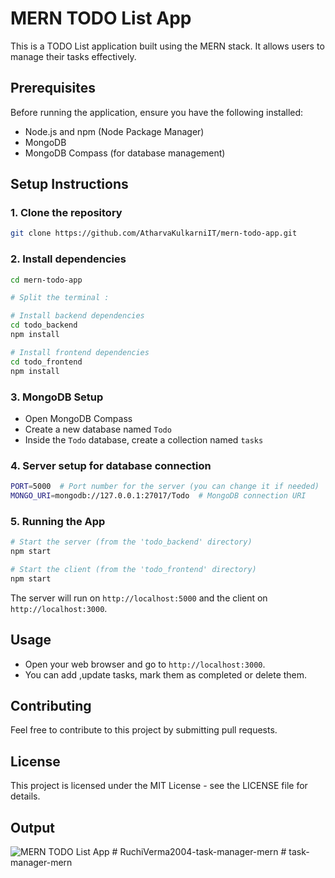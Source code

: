 # MERN TODO List App

This is a TODO List application built using the MERN stack. It allows users to manage their tasks effectively.

## Prerequisites

Before running the application, ensure you have the following installed:
- Node.js and npm (Node Package Manager)
- MongoDB
- MongoDB Compass (for database management)

## Setup Instructions

### 1. Clone the repository

```bash
git clone https://github.com/AtharvaKulkarniIT/mern-todo-app.git
```

### 2. Install dependencies

```bash
cd mern-todo-app

# Split the terminal :

# Install backend dependencies
cd todo_backend
npm install

# Install frontend dependencies
cd todo_frontend
npm install
```

### 3. MongoDB Setup

- Open MongoDB Compass
- Create a new database named `Todo`
- Inside the `Todo` database, create a collection named `tasks`

### 4. Server setup for database connection

```bash
PORT=5000  # Port number for the server (you can change it if needed)
MONGO_URI=mongodb://127.0.0.1:27017/Todo  # MongoDB connection URI
```

### 5. Running the App

```bash
# Start the server (from the 'todo_backend' directory)
npm start

# Start the client (from the 'todo_frontend' directory)
npm start
```

The server will run on `http://localhost:5000` and the client on `http://localhost:3000`.

## Usage

- Open your web browser and go to `http://localhost:3000`.
- You can add ,update tasks, mark them as completed or delete them.

## Contributing

Feel free to contribute to this project by submitting pull requests.

## License

This project is licensed under the MIT License - see the LICENSE file for details.

## Output
![MERN TODO List App](https://drive.google.com/uc?id=135HfGq09XYieu-1sG9pQeQ41Sx1ytZ1m)
#   R u c h i V e r m a 2 0 0 4 - t a s k - m a n a g e r - m e r n  
 #   t a s k - m a n a g e r - m e r n  
 
